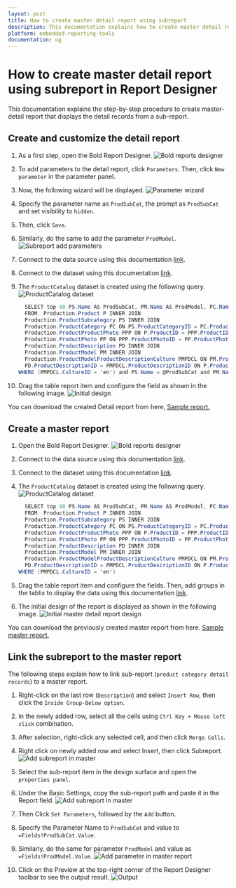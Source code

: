 ```yaml
---
layout: post
title: How to create master detail report using subreport
description: This documentation explains how to create master detail report using sub-report in Bold Reports Designer
platform: embedded-reporting-tools
documentation: ug
---
```


# How to create master detail report using subreport in Report Designer

This documentation explains the step-by-step procedure to create master-detail report that displays the detail records from a sub-report.

## Create and customize the detail report

1. As a first step, open the Bold Report Designer.
   ![Bold reports designer](/static/assets/on-premise/images/report-designer/how-to/master-detail-report-subreport/bold-reports-designer.png '#width=400px')

2. To add parameters to the detail report, click `Parameters`. Then, click `New parameter` in the parameter panel.

3. Now, the following wizard will be displayed.
   ![Parameter wizard](/static/assets/on-premise/images/report-designer/how-to/master-detail-report-subreport/parameter-wizard.png '#width=350px')

4. Specify the parameter name as `ProdSubCat`, the prompt as `ProdSubCat` and set visibility to `hidden`.

5. Then, click `Save`.

6. Similarly, do the same to add the parameter `ProdModel`.
   ![Subreport add parameters](/static/assets/on-premise/images/report-designer/how-to/master-detail-report-subreport/subreport-addparameter.gif)

7. Connect to the data source using this documentation [link](./../../manage-data/datasource/).

8. Connect to the dataset using this documentation [link](./../../manage-data/dataset/).

9. The `ProductCatalog` dataset is created using the following query.
   ![ProductCatalog dataset](/static/assets/on-premise/images/report-designer/how-to/master-detail-report-subreport/datasource-connection.gif)

    ```csharp
      SELECT top 60 PS.Name AS ProdSubCat, PM.Name AS ProdModel, PC.Name AS ProdCat, PD.Description, PP.LargePhoto,P.Name AS ProdName,P.ProductNumber, P.Color, P.Size, P.Weight, P.StandardCost,P.Style,P.Class, P.ListPrice
      FROM  Production.Product P INNER JOIN
      Production.ProductSubcategory PS INNER JOIN
      Production.ProductCategory PC ON PS.ProductCategoryID = PC.ProductCategoryID ON P.ProductSubcategoryID = PS.ProductSubcategoryID INNER JOIN
      Production.ProductProductPhoto PPP ON P.ProductID = PPP.ProductID INNER JOIN
      Production.ProductPhoto PP ON PPP.ProductPhotoID = PP.ProductPhotoID LEFT OUTER JOIN
      Production.ProductDescription PD INNER JOIN
      Production.ProductModel PM INNER JOIN
      Production.ProductModelProductDescriptionCulture PMPDCL ON PM.ProductModelID = PMPDCL.ProductModelID ON
      PD.ProductDescriptionID = PMPDCL.ProductDescriptionID ON P.ProductModelID = PM.ProductModelID
    WHERE (PMPDCL.CultureID = 'en') and PS.Name = @ProdSubCat and PM.Name = @ProdModel
    ```

10. Drag the table report item and configure the field as shown in the following image.
    ![Initial design](/static/assets/on-premise/images/report-designer/how-to/master-detail-report-subreport/initial-detail-report-design.png)

You can download the created Detail report from here,
[Sample report.](https://www.syncfusion.com/downloads/support/directtrac/general/ze/Detail-report1732874929.zip)

## Create a master report

1. Open the Bold Report Designer.
   ![Bold reports designer](/static/assets/on-premise/images/report-designer/how-to/master-detail-report-subreport/bold-reports-designer.png '#width=450px')

2. Connect to the data source using this documentation [link](./../../manage-data/datasource/).

3. Connect to the dataset using this documentation [link](./../../manage-data/dataset/).

4. The `ProductCatalog` dataset is created using the following query.
   ![ProductCatalog dataset](/static/assets/on-premise/images/report-designer/how-to/master-detail-report-subreport/datasource-connection.gif)

    ```csharp
      SELECT top 60 PS.Name AS ProdSubCat, PM.Name AS ProdModel, PC.Name AS ProdCat, PD.Description, PP.LargePhoto,P.Name AS ProdName,P.ProductNumber, P.Color, P.Size, P.Weight, P.StandardCost,P.Style,P.Class, P.ListPrice
      FROM  Production.Product P INNER JOIN
      Production.ProductSubcategory PS INNER JOIN
      Production.ProductCategory PC ON PS.ProductCategoryID = PC.ProductCategoryID ON P.ProductSubcategoryID = PS.ProductSubcategoryID INNER JOIN
      Production.ProductProductPhoto PPP ON P.ProductID = PPP.ProductID INNER JOIN
      Production.ProductPhoto PP ON PPP.ProductPhotoID = PP.ProductPhotoID LEFT OUTER JOIN
      Production.ProductDescription PD INNER JOIN
      Production.ProductModel PM INNER JOIN
      Production.ProductModelProductDescriptionCulture PMPDCL ON PM.ProductModelID = PMPDCL.ProductModelID ON
      PD.ProductDescriptionID = PMPDCL.ProductDescriptionID ON P.ProductModelID = PM.ProductModelID
    WHERE (PMPDCL.CultureID = 'en')
    ```

5. Drag the table report item and configure the fields. Then, add groups in the tablix to display the data using this documentation [link](./../../report-items/tablix/add-or-delete-a-details-group-ssrs/).

6. The initial design of the report is displayed as shown in the following image.
   ![Initial master detail report design](/static/assets/on-premise/images/report-designer/how-to/master-detail-report-subreport/initial-master-report-design.png)

You can download the previously created master report from here.
[Sample master report.](https://www.syncfusion.com/downloads/support/directtrac/general/ze/Master-report804288141.zip)

## Link the subreport to the master report

The following steps explain how to link sub-report (`product category detail records`) to a master report.

1. Right-click on the last row (`Description`) and select `Insert Row`, then click the `Inside Group-Below option`.

2. In the newly added row, select all the cells using `Ctrl Key + Mouse left click` combination.

3. After selection, right-click any selected cell, and then click `Merge Cells`.

4. Right click on newly added row and select Insert, then click Subreport.
   ![Add subreport in master](/static/assets/on-premise/images/report-designer/how-to/master-detail-report-subreport/add-subreport-in-master.gif)

5. Select the sub-report item in the design surface and open the `properties panel`.

6. Under the Basic Settings, copy the sub-report path and paste it in the Report field.
   ![Add subreport in master](/static/assets/on-premise/images/report-designer/how-to/master-detail-report-subreport/link-subreport-path.gif)

7. Then Click `Set Parameters`, followed by the `Add` button.

8. Specify the Parameter Name to `ProdSubCat` and value to `=Fields!ProdSubCat.Value`.

9. Similarly, do the same for parameter `ProdModel` and value as `=Fields!ProdModel.Value`.
   ![Add parameter in master report](/static/assets/on-premise/images/report-designer/how-to/master-detail-report-subreport/add-parameter-in-master.gif)

10. Click on the Preview at the top-right corner of the Report Designer toolbar to see the output result.
    ![Output](/static/assets/on-premise/images/report-designer/how-to/master-detail-report-subreport/outputvideo.gif)